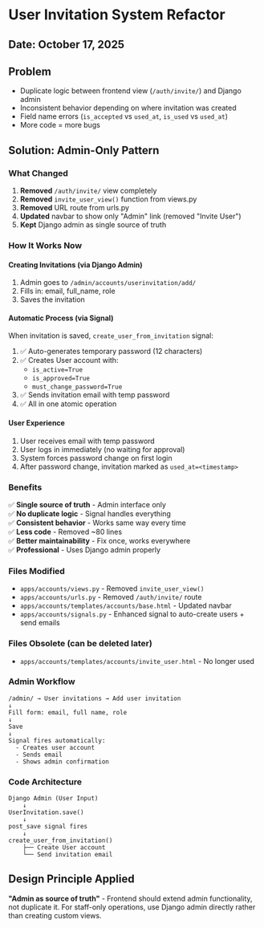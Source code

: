 # User Invitation System Refactor

## Date: October 17, 2025

## Problem
- Duplicate logic between frontend view (`/auth/invite/`) and Django admin
- Inconsistent behavior depending on where invitation was created
- Field name errors (`is_accepted` vs `used_at`, `is_used` vs `used_at`)
- More code = more bugs

## Solution: Admin-Only Pattern

### What Changed
1. **Removed** `/auth/invite/` view completely
2. **Removed** `invite_user_view()` function from views.py
3. **Removed** URL route from urls.py
4. **Updated** navbar to show only "Admin" link (removed "Invite User")
5. **Kept** Django admin as single source of truth

### How It Works Now

#### Creating Invitations (via Django Admin)
1. Admin goes to `/admin/accounts/userinvitation/add/`
2. Fills in: email, full_name, role
3. Saves the invitation

#### Automatic Process (via Signal)
When invitation is saved, `create_user_from_invitation` signal:
1. ✅ Auto-generates temporary password (12 characters)
2. ✅ Creates User account with:
   - `is_active=True`
   - `is_approved=True`
   - `must_change_password=True`
3. ✅ Sends invitation email with temp password
4. ✅ All in one atomic operation

#### User Experience
1. User receives email with temp password
2. User logs in immediately (no waiting for approval)
3. System forces password change on first login
4. After password change, invitation marked as `used_at=<timestamp>`

### Benefits
✅ **Single source of truth** - Admin interface only  
✅ **No duplicate logic** - Signal handles everything  
✅ **Consistent behavior** - Works same way every time  
✅ **Less code** - Removed ~80 lines  
✅ **Better maintainability** - Fix once, works everywhere  
✅ **Professional** - Uses Django admin properly  

### Files Modified
- `apps/accounts/views.py` - Removed `invite_user_view()`
- `apps/accounts/urls.py` - Removed `/auth/invite/` route
- `apps/accounts/templates/accounts/base.html` - Updated navbar
- `apps/accounts/signals.py` - Enhanced signal to auto-create users + send emails

### Files Obsolete (can be deleted later)
- `apps/accounts/templates/accounts/invite_user.html` - No longer used

### Admin Workflow
```
/admin/ → User invitations → Add user invitation
↓
Fill form: email, full name, role
↓
Save
↓
Signal fires automatically:
  - Creates user account
  - Sends email
  - Shows admin confirmation
```

### Code Architecture
```
Django Admin (User Input)
    ↓
UserInvitation.save()
    ↓
post_save signal fires
    ↓
create_user_from_invitation()
    ├── Create User account
    └── Send invitation email
```

## Design Principle Applied
**"Admin as source of truth"** - Frontend should extend admin functionality, not duplicate it. For staff-only operations, use Django admin directly rather than creating custom views.
